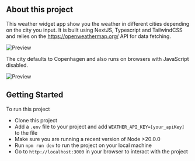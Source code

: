 ## About this project

This weather widget app show you the weather in different cities depending on the city you input.
It is built using NextJS, Typescript and TailwindCSS and relies on the https://openweathermap.org/ API for data fetching.

![Preview](https://github.com/simonmarqvard/weather_widget/Preview.png)

The city defaults to Copenhagen and also runs on browsers with JavaScript disabled.

![Preview](https://github.com/simonmarqvard/weather_widget/PreviewNoJs.png)

## Getting Started

To run this project

- Clone this project
- Add a `.env` file to your project and add `WEATHER_API_KEY=[your_apiKey]` to the file
- Make sure you are running a recent version of Node >20.0.0
- Run `npm run dev` to run the project on your local machine
- Go to `http://localhost:3000` in your browser to interact with the project
